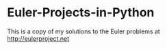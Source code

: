Euler-Projects-in-Python
========================

This is a copy of my solutions to the Euler problems at http://eulerproject.net
